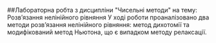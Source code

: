 ##Лабораторна робта з дисципліни "Чисельні методи" на тему: Розв’язання нелінійного рівняння
У ході роботи проаналізовано два методи розв’язання нелінійного рівняння: метод дихотомії та модифікований метод Ньютона, що є випадком методу релаксації.
